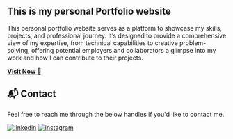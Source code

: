 ## This is my personal Portfolio website

This personal portfolio website serves as a platform to showcase my skills, projects, and professional journey. It’s designed to provide a comprehensive view of my expertise, from technical capabilities to creative problem-solving, offering potential employers and collaborators a glimpse into my work and how I can contribute to their projects.

<a href="https://manav-dalvi.github.io/Portfolio/" target="_blank">**Visit Now** 🚀</a>


<h2>📬 Contact</h2>

Feel free to reach me through the below handles if you'd like to contact me.

[![linkedin](https://img.shields.io/badge/LinkedIn-0077B5?style=for-the-badge&logo=linkedin&logoColor=white)](https://www.linkedin.com/in/manav-dalvi)
[![instagram](https://img.shields.io/badge/Instagram-E4405F?style=for-the-badge&logo=instagram&logoColor=white)](https://www.instagram.com/manav._.dalvi)
